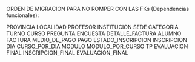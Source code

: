 ORDEN DE MIGRACION PARA NO ROMPER CON LAS FKs (Dependencias funcionales):

PROVINCIA
LOCALIDAD
PROFESOR
INSTITUCION
SEDE 
CATEGORIA
TURNO
CURSO
PREGUNTA
ENCUESTA 
DETALLE_FACTURA
ALUMNO
FACTURA
MEDIO_DE_PAGO
PAGO
ESTADO_INSCRIPCION
INSCRIPCION
DIA
CURSO_POR_DIA
MODULO
MODULO_POR_CURSO
TP
EVALUACION
FINAL
INSCRIPCION_FINAL
EVALUACION_FINAL
